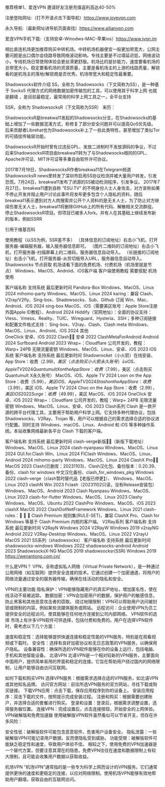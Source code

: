 推荐榜单1、爱连VPN 邀请好友注册充值返利高达40-50% 

注册登陆网址:（打不开请点击下面导航）https://www.iovevpn.com

永久导航:（最新网址进导航页面查找）https://www.ailianvpn.com

爱连VPN手机下载:（支持安卓-Winodws-MAC-苹果ios）https://www.ivpn.im

相比直连机场更加推荐购买中转机场。中转机场机器便宜一般更加带宽大，公网主要问题是出口偶尔会绕路导致网络波动影响。专线主要是不过墙延迟低，网络波动小，专线机场日常使用体验会更丝滑更舒服。机场比的是钞能力，速度要看机场的总带宽大小。稳定要看机场的资源质量，主要是看机场主的上游的线路质量，解锁看的是机场主的落地/解锁商是否优秀。机场带宽大和稳定性最重要。

Shadowsocks软件介绍
SS，全称为 Shadowsocks（下文简称为SS），是一种基于 Socks5 代理方式的网络数据加密传输包的工具，可以使用其于科学上网 也就是翻墙 ，是目前最稳定，最常用的科学上网工具之一，全平台支持

SSR，全称为 ShadowsocksR（下文简称为SSR） 来历：

ShadowsocksR是breakwa11发起的Shadowsocks分支，在Shadowsocks的基础上增加了一些数据混淆方式，称修复了部分安全问题并可以提高QoS优先级。后来贡献者Librehat也为Shadowsocks补上了一些此类特性，甚至增加了类似Tor的可插拔传输层功能。

ShadowsocksR开始时曾有过违反GPL、发放二进制时不发放源码的争议，不过后来ShadowsocksR项目由breakwa11转为了与Shadowsocks相同的GPL、Apache许可证、MIT许可证等多重自由软件许可协议。

2017年7月19日，ShadowsocksR作者breakwa11在Telegram频道ShadowsocksR news里转发了深圳市启用SS协议检测并被大量用户转发，引发恐慌。7月24日，breakwa11发布了闭源的SS被动检测程序，引发争议。 2017年7月27日，breakwa11遭到自称 “ESU.TV” 的不明身份人士人身攻击，对方宣称如果不停止开发并阻止用户讨论此事件将发布更多包含个人隐私的资料，随后breakwa11表示遭到对方人肉搜索并公开个人资料的是无关人士，为了防止对方继续伤害无关人士，breakwa11将删除GitHub上的所有代码、解散相关交流群组，停止ShadowsocksR项目。但项目已被多人fork。并有人在其基础上继续发布新的版本，例如SSRR

引用于维基百科

使用教程（以SS为例，SSR差不多）
（具体信息的订阅地址）右击小飞机，打开服务器-编辑服务器，输入服务器信息即可。
（图片二维码的订阅地址）右击小飞机，打开服务器-扫描屏幕上的二维码，服务器信息自动导入。
（长链接的订阅地址）右击小飞机，打开服务器-从剪切板导入URL，服务器信息自动导入。
Shadowsocks 节点获取
机场请看下面的免费机场、付费机场（机场里就是节点）
Windows、MacOS、Android、iOS客户端
客户端使用教程 需要搭配 机场 使用

客户端名称	支持系统	最后更新时间
Pandora-Box	Windows、MacOS、Linux	2024
mihomo-party	Windows、MacOS、Linux	2024
karing：兼容 Clash、V2ray/V2fly、Sing-box、Shadowsocks、Sub、Github 订阅	Win、Mac、Android、iOS	2024
sing-box	MacOS、iOS（需要美区账号：Apple Store注册外国Apple ID教程）、Android	2024
Hiddify（官网地址）：全面的协议支持：Vless、Vmess、Reality、TUIC、Wireguard、Hysteria、SSH；多种订阅链接和配置文件格式支持： Sing-box、V2ray、Clash、Clash meta	Windows、MacOS、Linux、Android、iOS	2024
其他	
OneClick	安卓、iOS	2022
Clash👍🏻	安卓	2022
ClashMetaForAndroid	Android	2024
Surfboard	Android	2023
Wrap+：Cloudflare 公司开发的，教程：Warp+ 24PB 无限流量密钥	Windows、MacOS、Linux、安卓、iOS	2023
iOS系统
客户端名称	支持系统	最后更新时间
Shadowrocket（小火箭）在线安装、App Store：收费（$2.99)，美区（点击购买小火箭永久账号）👍	iOS、Apple TV	2024
Quantumult X on the App Store：收费（$7.99），美区（点击购买Quantumult X永久账号）	MacOS、iOS、Apple TV	2024
Loon on the App Store：收费（$5.99），美区	iOS、Apple TV	2024
Stash on the App Store：收费（$3.99），美区	iOS、Apple TV	2024
Choc on the App Store：收费（$2.99），美区	iOS	2022
Surge：收费（$49.99），美区	MacOS、iOS	2024
OneClick	安卓、iOS	2022
Wrap+：Cloudflare 公司开发的，教程：Warp+ 24PB 无限流量密钥	Windows、MacOS、Linux、安卓、iOS	2023
Clash系列
Clash 是一款开源的跨平台代理工具，主要用于帮助用户科学上网。它支持多种代理协议，包括 Shadowsocks、V2Ray、Trojan 等，用户可以根据自己的需求选择合适的协议进行配置。同时支持 Windows、macOS、Linux、Android 和 iOS 等多种操作系统。本站收集网络最新各平台 Clash 下载的客户端。

客户端名称	支持系统	最后更新时间
clash-verge新版👍🏻（新版下载地址）	Windows、MacOS、Linux	2024
clash-nyanpasu	Windows、MacOS、Linux	2024
GUI.for.Clash	Win、Linux	2024
FlClash	Windows、MacOS、Linux、Android	2024
mihomo-party	Windows、MacOS、Linux	2024
ClashX Pro👍🏻	MacOS	2023
Clash(已删库：20231103)、Clash汉化包、备份版本：0.20.39、备份、clash for windows 中文汉化备份、clash_for_windows_pkg	Windows	2022
clash-verge（clash暂时替代品【老版已停更】）、	Windows、MacOS、Linux	2023
clashN	Win	2023
Fclash（20231102只读，没有Release安装包）	Windows、MacOS、Android	2023
Clash Nyanpasu	Windows、MacOS、Linux	2023
clash-for-flutter	Windows、MacOS、Linux	2023
Clashy	Windows、MacOS、Ubuntu	2022
ClashPro	Windows、MacOS、iOS	2023
clashX	MacOS	2022
ClashDotNetFramework	Windows、Linux	2021
clash-rules：🦄️ 🎃 👻 Clash Premium 规则集(RULE-SET)，兼容 ClashX Pro、Clash for Windows 等基于 Clash Premium 内核的客户端。
V2Ray系列
客户端名称	支持系统	最后更新时间
V2RayN	Windows	2024
V2RayW	Windows	2019
v2rayNG	Android	2022
V2Ray-Desktop	Windows、MacOS、Linux	2022
V2rayU	MacOS	2021
SS系列（shadowsocks）
客户端名称	支持系统	最后更新时间
shadowsocks-windows	Windows	2022
shadowsocks-android	Android	2023
ShadowsocksX-NG	MacOS	2019
shadowsocksr(SSR)	Windows	2019
https://wenantong.com.cn/

什么是VPN？
VPN，全称虚拟私人网络（Virtual Private Network），是一种通过公用网络（如互联网）提供安全连接的技术。它通过创建一个加密通道，将用户的网络流量通过安全的服务器传输，确保在线活动的隐私和安全。

VPN的主要功能
隐私保护：VPN能够隐藏用户的真实IP地址，增加匿名性，使在线活动不易被追踪。
数据加密：VPN会加密用户的数据，保护用户的敏感信息，防止黑客和其他恶意攻击者的窃取。
绕过地理限制：VPN可以帮助用户访问被封锁或限制的内容，例如某些流媒体服务或网站。
远程访问：企业使用VPN为员工提供安全的远程访问，使其能够在任何地方连接到公司内部网络。
VPN软件的选择
市场上有许多VPN软件可供选择，包括付费和免费的。用户在选择VPN软件时，需考虑以下几个方面：

速度和稳定性：选择能够提供快速连接和稳定性能的VPN服务，特别是在观看视频或下载时。
安全性：选择有良好加密协议和无日志政策的VPN服务，以确保用户隐私。
设备兼容性：确保所选的VPN软件能够在你的设备上运行，包括电脑、手机和其他智能设备。
北语VPN
北语VPN是一个相对较新的VPN服务，主要面向中国用户，提供简单易用的界面和稳定的连接。它旨在帮助用户绕过国内的网络限制，让用户能够自由访问互联网。

如何下载和购买VPN
选择VPN服务：根据需求选择合适的VPN服务，如北语VPN或其他知名品牌。
访问官方网站：前往所选VPN服务的官方网站，寻找下载或购买链接。
下载VPN应用：点击下载，保存应用程序到你的设备上。
安装应用程序：双击下载的文件，按照提示完成安装过程。
注册和购买：根据需要创建账户，并选择合适的套餐进行购买。
登录和设置：登录后，根据需求调整设置，选择服务器位置。
连接VPN：完成设置后，点击连接按钮，开始安全的上网体验。
VPN破解版和免费加速器
使用破解版VPN软件虽然看似可以节省开支，但存在许多风险：

安全性低：破解版软件可能包含恶意软件，危害用户设备安全。
隐私泄露：一些破解版VPN可能记录用户数据，反而使隐私受到威胁。
功能受限：破解版软件可能缺乏稳定性和速度，导致用户体验不佳。
相较之下，使用免费的VPN加速器是一个替代方案，但要注意其潜在的隐患。免费VPN往往在速度和数据限制上有较大限制，且可能会收集用户数据以获取收益。

机场VPN
“机场VPN”通常指的是一些专为科学上网而设计的VPN服务。它们通常提供更快的速度和更稳定的连接，以应对网络限制。使用机场VPN能够有效地帮助用户翻墙，获取自由的互联网访问。
